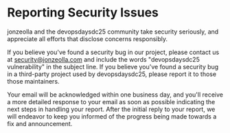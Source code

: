 # Reporting Security Issues

jonzeolla and the devopsdaysdc25 community take security
seriously, and appreciate all efforts that disclose concerns responsibly.

If you believe you've found a security bug in our project, please contact us at
[security@jonzeolla.com](mailto:security@jonzeolla.com) and include the words
"devopsdaysdc25 vulnerability" in the subject line. If you believe
you've found a security bug in a third-party project used by devopsdaysdc25,
please report it to those those maintainers.

Your email will be acknowledged within one business day, and you'll receive a
more detailed response to your email as soon as possible indicating the next
steps in handling your report. After the initial reply to your report, we will
endeavor to keep you informed of the progress being made towards a fix and
announcement.
